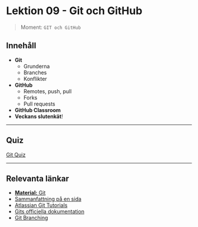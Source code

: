 # Lektion 09 - Git och GitHub

> Moment: `GIT och GitHub`

## Innehåll

* **Git**
    * Grunderna
    * Branches
    * Konflikter
* **GitHub**
    * Remotes, push, pull
    * Forks
    * Pull requests
* **GitHub Classroom**
* **Veckans slutenkät**!

---

## Quiz

[Git Quiz](quiz_git.md)

---

## Relevanta länkar

* [**Material:** Git](../../../../material/misc/git/index.md)
* [Sammanfattning på en sida](https://training.github.com/downloads/github-git-cheat-sheet/)
* [Atlassian Git Tutorials](https://www.atlassian.com/git/tutorials)
* [Gits officiella dokumentation](https://git-scm.com/book/en/v2)
* [Git Branching](https://learngitbranching.js.org/)
